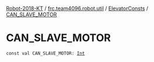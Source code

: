 [Robot-2018-KT](../../index.md) / [frc.team4096.robot.util](../index.md) / [ElevatorConsts](index.md) / [CAN_SLAVE_MOTOR](./-c-a-n_-s-l-a-v-e_-m-o-t-o-r.md)

# CAN_SLAVE_MOTOR

`const val CAN_SLAVE_MOTOR: `[`Int`](https://kotlinlang.org/api/latest/jvm/stdlib/kotlin/-int/index.html)